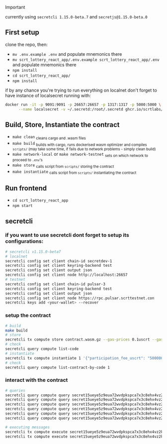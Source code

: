 > [!IMPORTANT]
> currently using `secretcli 1.15.0-beta.7` and `secretjs@1.15.0-beta.0`
## First setup
clone the repo, then:
- `mv .env.example .env` and populate mnemonics there
- `mv scrt_lottery_react_app/.env.example scrt_lottery_react_app/.env` and populate mnemonics there
- `npm install`
- `cd scrt_lottery_react_app/`
- `npm install`

if by any chance you're trying to run everything on localnet don't forget to have instance of localsecret running with:

```bash
docker run -it -p 9091:9091 -p 26657:26657 -p 1317:1317 -p 5000:5000 \
      --name localsecret -v ~/.secretd:/root/.secretd ghcr.io/scrtlabs/localsecret:v1.15.0-beta.7
```

## Build, Store, Instantiate the contract
- `make clean` <sub>cleans cargo and .wasm files</sub>
- `make build` <sub>builds with cargo, runs dockerised wasm optimizer and compiles `scripts/` (may take some time, if fails due to network problems - simply clean build)</sub>
- `make network-local` or `make network-testnet` <sub>sets on which network to proceed to `.env`'s</sub>
- `make store` <sub>calls script from `scripts/` storing the contract</sub>
- `make instantiate` <sub>calls script from `scripts/` instantiating the contract</sub>


## Run frontend
- `cd scrt_lottery_react_app`
- `npm start`

## secretcli
### if you want to use secretcli dont forget to setup its configurations:
```bash
# secretcli v1.15.0-beta7
# localnet
secretcli config set client chain-id secretdev-1
secretcli config set client keyring-backend test
secretcli config set client output json
secretcli config set client node http://localhost:26657
# testnet
secretcli config set client chain-id pulsar-3
secretcli config set client keyring-backend test
secretcli config set client output json
secretcli config set client node https://rpc.pulsar.scrttestnet.con
secretcli keys add <your-wallet> --recover
```
### setup the contract
```bash
# build
make build
# store
secretcli tx compute store contract.wasm.gz --gas-prices 0.1uscrt --gas 5000000 --from a --chain-id secretdev-1 -y
# check
secretcli query compute list-code
# instantiate
secretcli tx compute instantiate 1 '{"participation_fee_uscrt": "500000"}' --from a --gas-prices 0.1uscrt  --label CTR1 -y
# check
secretcli query compute list-contract-by-code 1
```

### interact with the contract
```bash
# queries
secretcli query compute query secret15ueye5z9eua72wvdpkspca7x3c8ehx4vz2km4t '{"get_num_of_participants": {}}'
secretcli query compute query secret15ueye5z9eua72wvdpkspca7x3c8ehx4vz2km4t '{"get_last_winner": {}}'
secretcli query compute query secret15ueye5z9eua72wvdpkspca7x3c8ehx4vz2km4t '{"get_all_participants": {}}'
secretcli query compute query secret15ueye5z9eua72wvdpkspca7x3c8ehx4vz2km4t '{"get_participation_fee": {}}'
secretcli query compute query secret15ueye5z9eua72wvdpkspca7x3c8ehx4vz2km4t '{"did_i_participate": {"address": "secret1ap26qrlp8mcq2pg6r47w43l0y8zkqm8a450s03"}}'
secretcli query compute query secret15ueye5z9eua72wvdpkspca7x3c8ehx4vz2km4t '{"get_owner": {}}'

# executing messages
secretcli tx compute execute secret15ueye5z9eua72wvdpkspca7x3c8ehx4vz2km4t '{"participate": {}}' --from a  --gas-prices 0.1uscrt --amount 500000uscrt -y
secretcli tx compute execute secret15ueye5z9eua72wvdpkspca7x3c8ehx4vz2km4t '{"end_lottery": {}}' --from a  --gas-prices 0.1uscrt -y
```


